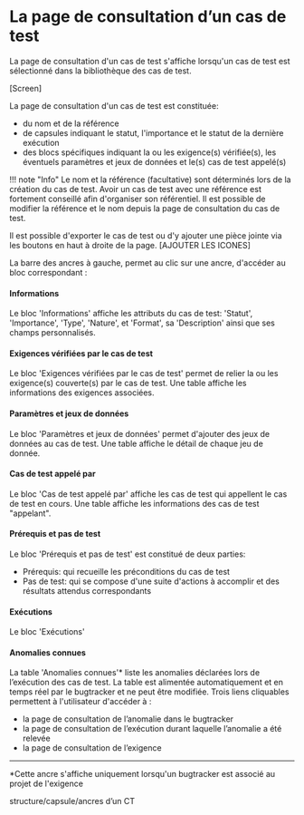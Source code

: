 # La page de consultation d’un cas de test

La page de consultation d'un cas de test s'affiche lorsqu'un cas de test est sélectionné dans la bibliothèque des cas de test.

[Screen]

La page de consultation d'un cas de test est constituée:
- du nom et de la référence
- de capsules indiquant le statut, l'importance et le statut de la dernière exécution
- des blocs spécifiques indiquant la ou les exigence(s) vérifiée(s), les éventuels paramètres et jeux de données et le(s) cas de test appelé(s)

!!! note "Info"
	Le nom et la référence (facultative) sont déterminés lors de la création du cas de test. Avoir un cas de test avec une référence est fortement conseillé afin d'organiser son référentiel. Il est possible de modifier la référence et le nom depuis la page de consultation du cas de test.

Il est possible d'exporter le cas de test ou d'y ajouter une pièce jointe via les boutons en haut à droite de la page. [AJOUTER LES ICONES]

La barre des ancres à gauche, permet au clic sur une ancre, d'accéder au bloc correspondant :
#### Informations
Le bloc 'Informations' affiche les attributs du cas de test: 'Statut', 'Importance', 'Type', 'Nature', et 'Format', sa 'Description' ainsi que ses champs personnalisés.

#### Exigences vérifiées par le cas de test
Le bloc 'Exigences vérifiées par le cas de test' permet de relier la ou les exigence(s) couverte(s) par le cas de test. Une table affiche les informations des exigences associées.

#### Paramètres et jeux de données
Le bloc 'Paramètres et jeux de données' permet d'ajouter des jeux de données au cas de test. Une table affiche le détail de chaque jeu de donnée.

#### Cas de test appelé par 
Le bloc 'Cas de test appelé par' affiche les cas de test qui appellent le cas de test en cours. Une table affiche les informations des cas de test "appelant".

#### Prérequis et pas de test
Le bloc 'Prérequis et pas de test' est constitué de deux parties:
- Prérequis: qui recueille les préconditions du cas de test 
- Pas de test: qui se compose d'une suite d'actions à accomplir et des résultats attendus correspondants

#### Exécutions
Le bloc 'Exécutions' 
#### Anomalies connues
La table 'Anomalies connues'* liste les anomalies déclarées lors de l’exécution des cas de test. La table est alimentée automatiquement et en temps réel par le bugtracker et ne peut être modifiée.
Trois liens cliquables permettent à l'utilisateur d'accéder à :
 - la page de consultation de l’anomalie dans le bugtracker
 - la page de consultation de l’exécution durant laquelle l’anomalie a été relevée
 -  la page de consultation de l’exigence


---
*Cette ancre s'affiche uniquement lorsqu'un bugtracker est associé au projet de l'exigence


structure/capsule/ancres d’un CT
<!--stackedit_data:
eyJoaXN0b3J5IjpbLTEzNzgwOTY3MSwtMzQ0NjQzNTE3LC0xNj
A1NzU1MjE1LDgxOTMyODQ2MSw0NTAxNDQ2OTEsMTE3MDE4NDg1
LDE4NjU3NTM3MTEsLTE3MzQ0MTM3NjAsMTY0MTY2NjUsLTE5Nz
AxMjIzNywtMTEzMTkyOTA5MSwtMjA2MzE1MzMyOCwtNzg4NjY2
OTE2LC0yMDY0NTEwMzcyXX0=
-->